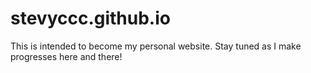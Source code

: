 # stevyccc.github.io

This is intended to become my personal website. Stay tuned as I make progresses here and there!
